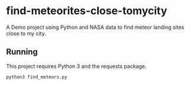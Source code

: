 # find-meteorites-close-tomycity
A Demo project using Python and NASA data to find meteor landing sites close to my city.

## Running

This project requires Python 3 and the requests package.

`python3 find_meteors.py`